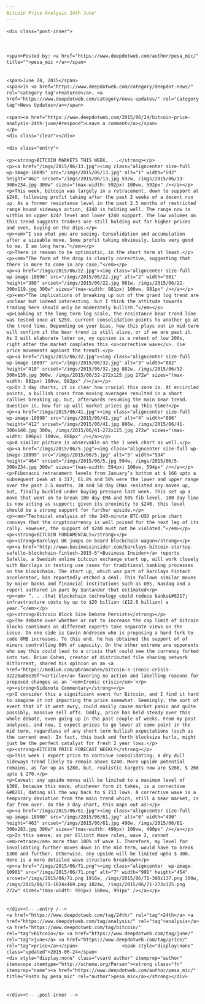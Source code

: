 ```yaml
---
Bitcoin Price Analysis 24th June"
---
```

<article class="post-listing post-10894 post type-post status-publish format-standard has-post-thumbnail hentry  tag-24th tag-analysis tag-bitcoin tag-june tag-price">
    
    <div class="post-inner">
    
    
        
    <span>Posted by: <a href="https://www.deepdotweb.com/author/pesa_mic/" title="">pesa_mic </a></span>
    
    
    <span>June 24, 2015</span>
    <span>in <a href="https://www.deepdotweb.com/category/deepdot-news/" rel="category tag">Featured</a>, <a href="https://www.deepdotweb.com/category/news-updates/" rel="category tag">News Updates</a></span>
    
    <span><a href="https://www.deepdotweb.com/2015/06/24/bitcoin-price-analysis-24th-june/#respond">Leave a comment</a></span>
    </p>
    <div class="clear"></div>
    
    <div class="entry">
    
    <p><strong>BITCOIN MARKETS THIS WEEK. . .</strong></p>
    <p><a href="/imgs/2015/06/13.jpg"><img class="aligncenter size-full wp-image-10895" src="/imgs/2015/06/13.jpg" alt="1" width="592" height="462" srcset="/imgs/2015/06/13.jpg 592w, /imgs/2015/06/13-300x234.jpg 300w" sizes="(max-width: 592px) 100vw, 592px" /></a></p>
    <p>This week, bitcoin was largely in a retracement, down to support at $240, following profit taking after the past 2 weeks of a decent run up. As a former resistance level in the past 2.5 months of restricted range bound sideways action, $240 is holding well. The range now is within an upper $247 level and lower $240 support. The low volumes on this trend suggests traders are still holding out for higher prices and even, buying on the dips.</p>
    <p><em>“I see what you are seeing. Consolidation and accumulation after a sizeable move. Some profit taking obviously. Looks very good to me. I am long here.”</em></p>
    <p>There is reason to be optimistic, in the short term at least.</p>
    <p><em>“The form of the drop is clearly corrective, suggesting that there is more to come in any case.”</em></p>
    <p><a href="/imgs/2015/06/22.jpg"><img class="aligncenter size-full wp-image-10896" src="/imgs/2015/06/22.jpg" alt="2" width="981" height="388" srcset="/imgs/2015/06/22.jpg 981w, /imgs/2015/06/22-300x119.jpg 300w" sizes="(max-width: 981px) 100vw, 981px" /></a></p>
    <p><em>“The implications of breaking up out of the grand log trend are unclear but indeed interesting. but I think the attitude towards trading here should only be moderately bullish.”</em></p>
    <p>Looking at the long term log scale, the resistance bear trend line was tested once at $259, current consolidation points to another go at the trend line. Depending on your bias, how this plays out in mid-term will confirm if the bear trend is still alive, or if we are past it. As I will elaborate later on, my opinion is a retest of low 200s, right after the market completes this <u>corrective wave</u>. (ie price movements against the trend).</p>
    <p><a href="/imgs/2015/06/32.jpg"><img class="aligncenter size-full wp-image-10897" src="/imgs/2015/06/32.jpg" alt="3" width="882" height="410" srcset="/imgs/2015/06/32.jpg 882w, /imgs/2015/06/32-300x139.jpg 300w, /imgs/2015/06/32-272x125.jpg 272w" sizes="(max-width: 882px) 100vw, 882px" /></a></p>
    <p>On 3 day charts, it is clear how crucial this zone is. At encircled points, a bullish cross from moving averages resulted in a short rallies breaking up, but, afterwards resuming the main bear trend. Question is, how far up will market prices go up this time?</p>
    <p><a href="/imgs/2015/06/41.jpg"><img class="aligncenter size-full wp-image-10898" src="/imgs/2015/06/41.jpg" alt="4" width="886" height="412" srcset="/imgs/2015/06/41.jpg 886w, /imgs/2015/06/41-300x140.jpg 300w, /imgs/2015/06/41-272x125.jpg 272w" sizes="(max-width: 886px) 100vw, 886px" /></a></p>
    <p>A similar picture is observable on the 1 week chart as well.</p>
    <p><a href="/imgs/2015/06/5.jpg"><img class="aligncenter size-full wp-image-10899" src="/imgs/2015/06/5.jpg" alt="5" width="594" height="464" srcset="/imgs/2015/06/5.jpg 594w, /imgs/2015/06/5-300x234.jpg 300w" sizes="(max-width: 594px) 100vw, 594px" /></a></p>
    <p>Fibonacci retracement levels from January’s bottom at $ 166 upto a subsequent peak at $ 317; 61.8% and 50% were the lower and upper range over the past 2.5 months. 30 and 50 day EMAs resisted any moves up, but, finally buckled under buying pressure last week. This set up a move that went on to break 100 day EMA and 50% fib level. 100 day line is now acting as support; given its proximity to $240, this level should be a strong support for further upside.</p>
    <p><em>“Technical analysis of the 240-minute BTC-USD price chart conveys that the cryptocurrency is well poised for the next leg of its rally. However, the support of $240 must not be violated.”</em></p>
    <p><strong>BITCOIN FUNDAMENTALS</strong></p>
    <p><strong>Barclays UK jumps on board blockchain wagon</strong></p>
    <p><a href="http://www.businessinsider.com/barclays-bitcoin-startup-safello-blockchain-fintech-2015-6">Business Insider</a> reports Safello, a Swedish online bitcoin exchange start up, will work closely with Barclays in testing use cases for traditional banking processes on the blockchain. The start up, which was part of Barclays Fintech accelerator, has reportedly etched a deal. This follows similar moves by major banks and financial institutions such as UBS, Nasdaq and a report authored in part by Santander that estimated</p>
    <p><em> “. . .that blockchain technology could reduce banks&#8217; infrastructure costs by up to $20 billion (£12.8 billion) a year.”</em></p>
    <p><strong>Bitcoin Block Size Debate Persists</strong></p>
    <p>The debate over whether or not to increase the cap limit of bitcoin blocks continues as different experts take separate views on the issue. On one side is Gavin Andresen who is proposing a hard fork to code 8MB increases. To this end, he has obtained the support of of miners controlling 60% of capacity. On the other extreme are opponents who say this could lead to a crisis that could see the currency forked into two. Brian Cohen, creator of distributed file sharing network BitTorrent, shared his opinion on an <a href="https://medium.com/@bramcohen/bitcoin-s-ironic-crisis-32226a85e39f">article</a> favoring no action and labelling reasons for proposed changes as an ‘<em>Ironic crisis</em>’</p>
    <p><strong>Sidenote Commentary</strong></p>
    <p>I consider this a significant event for Bitcoin, and I find it hard to imagine it not impacting the price somewhat. Seemingly, the sort of event that if it went awry, could easily cause market panic and quite possibly, massive sell offs. Oddly, price has held steady over this whole debate, even going up in the past couple of weeks. From my past analyses, and now, I expect prices to go lower at some point in the mid term, regardless of any short term bullish expectations (such as the current one). In fact, this back and forth blocksize hurls, might just be the perfect catalyst for fresh 2 year lows.</p>
    <p><strong>BITCOIN PRICE FORECAST WEEKLY</strong></p>
    <p>This week i expect price to continue consolidating; a dry dull sideways trend likely to remain above $240. More upside potential remains, as far up as $280, but, realistic targets now are $260, $ 266 upto $ 270.</p>
    <p>Caveat: any upside moves will be limited to a maximum level of $300, because this move, whichever form it takes, is a corrective &#8211; dating all the way back to $ 213 lows. A corrective wave is a temporary deviation from the main trend which, still a bear market, is far from over. On the 3 day chart, this maps out as:</p>
    <p><a href="/imgs/2015/06/61.jpg"><img class="aligncenter size-full wp-image-10900" src="/imgs/2015/06/61.jpg" alt="6" width="490" height="463" srcset="/imgs/2015/06/61.jpg 490w, /imgs/2015/06/61-300x283.jpg 300w" sizes="(max-width: 490px) 100vw, 490px" /></a></p>
    <p>In this sense, as per Elliott Wave rules, wave 2, cannot <em>retrace</em> more than 100% of wave 1. Therefore, my level for invalidating further moves down in the mid term, would have to break $300 and further. Otherwise, any upside will be limited upto $ 300. Here is a more detailed wave structure breakdown</p>
    <p><a href="/imgs/2015/06/71.png"><img class="aligncenter  wp-image-10901" src="/imgs/2015/06/71.png" alt="7" width="991" height="454" srcset="/imgs/2015/06/71.png 1916w, /imgs/2015/06/71-300x137.png 300w, /imgs/2015/06/71-1024x469.png 1024w, /imgs/2015/06/71-272x125.png 272w" sizes="(max-width: 991px) 100vw, 991px" /></a></p>
    
    
    </div><!-- .entry /-->
    <a href="https://www.deepdotweb.com/tag/24th/" rel="tag">24th</a> <a href="https://www.deepdotweb.com/tag/analysis/" rel="tag">analysis</a> <a href="https://www.deepdotweb.com/tag/bitcoin/" rel="tag">bitcoin</a> <a href="https://www.deepdotweb.com/tag/june/" rel="tag">june</a> <a href="https://www.deepdotweb.com/tag/price/" rel="tag">price</a></span>				<span style="display:none" class="updated">2015-06-24</span>
    <div style="display:none" class="vcard author" itemprop="author" itemscope itemtype="http://schema.org/Person"><strong class="fn" itemprop="name"><a href="https://www.deepdotweb.com/author/pesa_mic/" title="Posts by pesa_mic" rel="author">pesa_mic</a></strong></div>
    
    
    </div><!-- .post-inner -->
</article><!-- .post-listing -->

